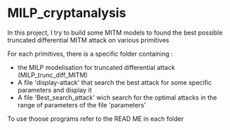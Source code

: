 # MILP_cryptanalysis

In this project, I try to build some MITM models to found the best possible truncated differential MITM attack on various primitives

For each primitives, there is a specific folder containing :
- the MILP modelisation for truncated differential attack (MILP_trunc_diff_MITM)
- A file 'display-attack' that search the best attack for some specific parameters and display it
- A file 'Best_search_attack' wich search for the optimal attacks in the range of parameters of the file 'parameters'

To use thoose programs refer to the READ ME in each folder
